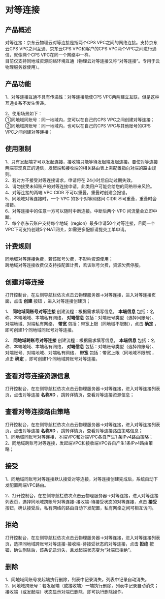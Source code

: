 # 对等连接

## 产品概述

对等连接：京东云物理云对等连接是指两个CPS VPC之间的网络连接。支持京东云CPS VPC之间互通、京东云CPS VPC和客户的CPS VPC两个VPC之间进行通信，就像两个CPS VPC在同一个网络中一样。<br/>
目前仅支持同地域资源网络环境互通（物理云对等连接又称“对等连接”。专用于云物理服务器使用）。

## 产品功能

1、对等连接互通不具有传递性：对等连接能使CPS VPC两两建立互联，但是这种互通关系不发生传递。<br/>

2、使用场景如下：<br/>
   ①同地域同账号：同一地域内，您可以在自己的CPS VPC之间创建对等连接；<br/>
   ②同地域跨账号：同一地域内，也可以在自己的CPS VPC与其他账号的CPS VPC之间创建对等连接；<br/>

## 使用限制

1、只有发起端才可以发起连接，接收端只能等待发起端发起连接。要使对等连接两端实现真正的通信，发起端和接收端的相关路由表上需配置指向对端的路由规则。<br/>
2、若对方不接受对等连接请求，申请将在 24小时后自动过期失效。<br/>
3、请勿接受未知账户的对等连接申请，此类用户可能会给您的网络带来风险。<br/>
4、对等连接的两端 VPC CIDR 不可以重叠，重叠时创建会报错。<br/>
5、同地域对等连接时，一个 VPC 的多个对等网络间 CIDR 不可重叠，重叠时会报错。<br/>
6、对等连接中的任意一方可以随时中断连接。中断后两个 VPC 间流量会立即中断。<br/>
7、每个京东云账户支持每个地域（region）最多申请50个对等连接，且同一个VPC下可支持创建5个NAT网关，如需更多配额请提交工单申请。<br/>

## 计费规则

同地域对等连接免费，若该账号欠费，不影响资源使用；<br/>
跨地域对等连接收费仅支持按配置计费，若该账号欠费，资源欠费停服。<br/>

## 创建对等连接

打开控制台，在左侧导航栏依次点击云物理服务器->对等连接，进入对等连接页面，点击 **创建** 按钮 ，进入对等连接创建页；<br/>

1、 **同地域同账号对等连接** 创建流程：根据需求填写信息， **本端信息** 包括：名称、本端地域、本端私有网络， **对端信息** 包括：对端账号类型（选择同账号）、对端地域、对端私有网络， **带宽** 包括：带宽上限（同地域不限制），点击 **确定** ，即可创建1个同地域同账号对等连接。<br/>

2、 **同地域跨账号对等连接** 创建流程：根据需求填写信息， **本端信息** 包括：名称、本端地域、本端私有网络， **对端信息** 包括：对端账号类型（选择跨账号）、对端账号、对端地域、对端私有网络， **带宽** 包括：带宽上限（同地域不限制），点击 **确定** ，即可创建1个同地域跨账号对等连接。<br/>

## 查看对等连接资源信息

打开控制台，在左侧导航栏依次点击云物理服务器->对等连接，进入对等连接列表页，点击对等连接 **名称/ID** ，跳转详情页，查看对等连接资源信息；<br/>

## 查看对等连接路由策略

打开控制台，在左侧导航栏依次点击云物理服务器->对等连接，进入对等连接列表页，点击对等连接 **名称/ID** ，跳转详情页，查看对等连接路由策略信息；<br/>
1、同地域同账号对等连接，本端VPC和对端VPC各自产生1 条IPv4路由策略；<br/>
2、同地域跨账号对等连接，发起端VPC和接收端VPC各自产生1条IPv4路由策略；<br/>

## 接受

1、同地域同账号对等连接默认接受对等连接，对等连接创建完成后，系统自动下发配置两端VPC路由。<br/>

2、打开控制台，在左侧导航栏依次点击云物理服务器->对等连接，进入对等连接列表页，选择同地域跨账号对等连接-接收端-待接受状态的对等连接，点击 **接受** 按钮，确认接受后，私有网络的路由自动下发配置，私有网络之间可相互访问。<br/>

## 拒绝

打开控制台，在左侧导航栏依次点击云物理服务器->对等连接，进入对等连接列表页，选择同地域跨账号对等连接-接收端-待接受状态的对等连接，点击 **拒绝** 按钮，确认删除后，该条记录消失，且发起端状态变为“对端已拒绝”。<br/>

## 删除

1、同地域同账号发起端执行删除，列表中记录消失，列表中记录自动消失。<br/>
2、同地域跨账号：若发起端（或接收端）一端执行删除，列表中记录自动消失；接收端（或发起端）状态显示对端已删除，即可执行删除操作。
